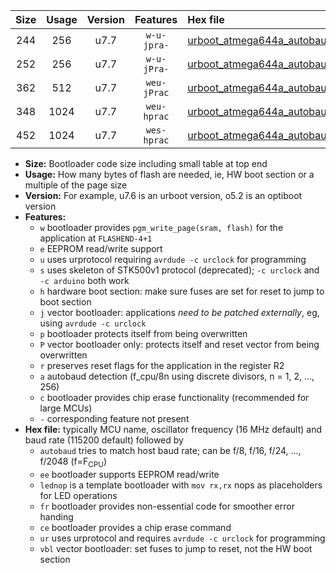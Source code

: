 |Size|Usage|Version|Features|Hex file|
|:-:|:-:|:-:|:-:|:--|
|244|256|u7.7|`w-u-jpra-`|[urboot_atmega644a_autobaud_lednop_ur_vbl.hex](https://raw.githubusercontent.com/stefanrueger/urboot.hex/main/mcus/atmega644a/autobaud/urboot_atmega644a_autobaud_lednop_ur_vbl.hex)|
|252|256|u7.7|`w-u-jPra-`|[urboot_atmega644a_autobaud_ur_vbl.hex](https://raw.githubusercontent.com/stefanrueger/urboot.hex/main/mcus/atmega644a/autobaud/urboot_atmega644a_autobaud_ur_vbl.hex)|
|362|512|u7.7|`weu-jPrac`|[urboot_atmega644a_autobaud_ee_lednop_fr_ce_ur_vbl.hex](https://raw.githubusercontent.com/stefanrueger/urboot.hex/main/mcus/atmega644a/autobaud/urboot_atmega644a_autobaud_ee_lednop_fr_ce_ur_vbl.hex)|
|348|1024|u7.7|`weu-hprac`|[urboot_atmega644a_autobaud_ee_lednop_fr_ce_ur.hex](https://raw.githubusercontent.com/stefanrueger/urboot.hex/main/mcus/atmega644a/autobaud/urboot_atmega644a_autobaud_ee_lednop_fr_ce_ur.hex)|
|452|1024|u7.7|`wes-hprac`|[urboot_atmega644a_autobaud_ee_lednop_fr_ce.hex](https://raw.githubusercontent.com/stefanrueger/urboot.hex/main/mcus/atmega644a/autobaud/urboot_atmega644a_autobaud_ee_lednop_fr_ce.hex)|

- **Size:** Bootloader code size including small table at top end
- **Usage:** How many bytes of flash are needed, ie, HW boot section or a multiple of the page size
- **Version:** For example, u7.6 is an urboot version, o5.2 is an optiboot version
- **Features:**
  + `w` bootloader provides `pgm_write_page(sram, flash)` for the application at `FLASHEND-4+1`
  + `e` EEPROM read/write support
  + `u` uses urprotocol requiring `avrdude -c urclock` for programming
  + `s` uses skeleton of STK500v1 protocol (deprecated); `-c urclock` and `-c arduino` both work
  + `h` hardware boot section: make sure fuses are set for reset to jump to boot section
  + `j` vector bootloader: applications *need to be patched externally*, eg, using `avrdude -c urclock`
  + `p` bootloader protects itself from being overwritten
  + `P` vector bootloader only: protects itself and reset vector from being overwritten
  + `r` preserves reset flags for the application in the register R2
  + `a` autobaud detection (f_cpu/8n using discrete divisors, n = 1, 2, ..., 256)
  + `c` bootloader provides chip erase functionality (recommended for large MCUs)
  + `-` corresponding feature not present
- **Hex file:** typically MCU name, oscillator frequency (16 MHz default) and baud rate (115200 default) followed by
  + `autobaud` tries to match host baud rate; can be f/8, f/16, f/24, ..., f/2048 (f=F<sub>CPU</sub>)
  + `ee` bootloader supports EEPROM read/write
  + `lednop` is a template bootloader with `mov rx,rx` nops as placeholders for LED operations
  + `fr` bootloader provides non-essential code for smoother error handing
  + `ce` bootloader provides a chip erase command
  + `ur` uses urprotocol and requires `avrdude -c urclock` for programming
  + `vbl` vector bootloader: set fuses to jump to reset, not the HW boot section
